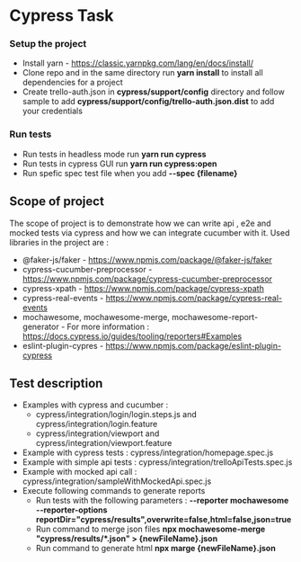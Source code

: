 # Cypress Task
### Setup the project
- Install yarn - https://classic.yarnpkg.com/lang/en/docs/install/
- Clone repo and in the same directory run **yarn install** to install all dependencies for a project
- Create trello-auth.json in **cypress/support/config** directory and follow sample to add **cypress/support/config/trello-auth.json.dist** to add your credentials

### Run tests
- Run tests in headless mode run **yarn run cypress**
- Run tests in cypress GUI run **yarn run cypress:open**
- Run spefic spec test file when you add **--spec {filename}** 

## Scope of project
The scope of project is to demonstrate how we can write api , e2e and mocked tests via cypress and how we can integrate cucumber with it. 
Used libraries in the project are :
- @faker-js/faker - https://www.npmjs.com/package/@faker-js/faker
- cypress-cucumber-preprocessor - https://www.npmjs.com/package/cypress-cucumber-preprocessor
- cypress-xpath - https://www.npmjs.com/package/cypress-xpath
- cypress-real-events - https://www.npmjs.com/package/cypress-real-events
- mochawesome, mochawesome-merge, mochawesome-report-generator - For more information : https://docs.cypress.io/guides/tooling/reporters#Examples 
- eslint-plugin-cypres - https://www.npmjs.com/package/eslint-plugin-cypress

## Test description
- Examples with cypress and cucumber :
  - cypress/integration/login/login.steps.js and cypress/integration/login.feature
  - cypress/integration/viewport and cypress/integration/viewport.feature
- Example with cypress tests : cypress/integration/homepage.spec.js
- Example with simple api tests : cypress/integration/trelloApiTests.spec.js
- Example with mocked api call : cypress/integration/sampleWithMockedApi.spec.js
- Execute following commands to generate reports
  - Run tests with the following parameters :  **--reporter mochawesome  --reporter-options reportDir="cypress/results",overwrite=false,html=false,json=true**
  - Run command to merge json files **npx mochawesome-merge "cypress/results/*.json" > {newFileName}.json**
  - Run command to generate html **npx marge {newFileName}.json**

  
